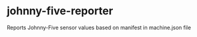 johnny-five-reporter
====================

Reports Johnny-Five sensor values based on manifest in machine.json file
